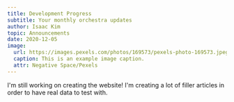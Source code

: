 ```yaml
---
title: Development Progress
subtitle: Your monthly orchestra updates
author: Isaac Kim
topic: Announcements
date: 2020-12-05
image:
  url: https://images.pexels.com/photos/169573/pexels-photo-169573.jpeg?auto=compress&cs=tinysrgb&dpr=2&h=750&w=1260
  caption: This is an example image caption.
  attr: Negative Space/Pexels
---
```


I'm still working on creating the website! I'm creating a lot of filler articles in order to have real data to test with.